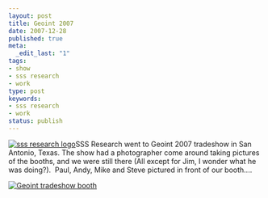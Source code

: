 ```yaml
---
layout: post
title: Geoint 2007
date: 2007-12-28
published: true
meta:
  _edit_last: "1"
tags:
- show
- sss research
- work
type: post
keywords:
- sss research
- work
status: publish
---
```



[![sss research logo](http://media.eick.us/2011/05/2100011493_fa192b46c0_m.jpg)](http://sss-research.com)SSS Research went to Geoint 2007 tradeshow in San Antonio, Texas. The show had a photographer come around taking pictures of the booths, and we were still there (All except for Jim, I wonder what he was doing?).  Paul, Andy, Mike and Steve pictured in front of our booth....



[![Geoint tradeshow booth](http://media.eick.us/2011/05/2098906086_c38ce0b762.jpg)](http://www.flickr.com/photos/19429588@N00/2098906086/ "Geoint tradeshow booth")

